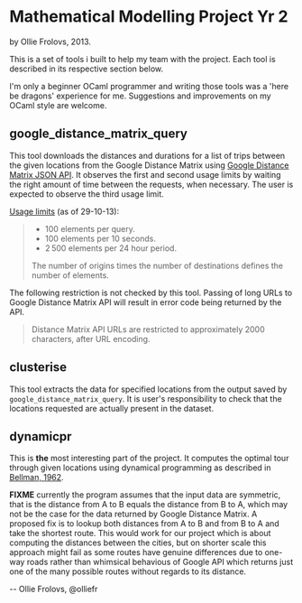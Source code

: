 # Mathematical Modelling Project Yr 2

by Ollie Frolovs, 2013.

This is a set of tools i built to help my team with the project. Each tool is described in its respective section below.

I'm only a beginner OCaml programmer and writing those tools was a 'here be dragons' experience for me. Suggestions and improvements on my OCaml style are welcome.

## google_distance_matrix_query

This tool downloads the distances and durations for a list of trips between the given locations from the Google Distance Matrix using [Google Distance Matrix JSON API]. It observes the first and second usage limits by waiting the right amount of time between the requests, when necessary. The user is expected to observe the third usage limit.

[Usage limits] (as of 29-10-13): 
> * 100 elements per query.
> * 100 elements per 10 seconds.
> * 2 500 elements per 24 hour period.
> 
> The number of origins times the number of destinations defines the number of elements.

The following restriction is not checked by this tool. Passing of long URLs to Google Distance Matrix API will result in error code being returned by the API.
> Distance Matrix API URLs are restricted to approximately 2000 characters, after URL encoding.

## clusterise

This tool extracts the data for specified locations from the output saved by `google_distance_matrix_query`. It is user's responsibility to check that the locations requested are actually present in the dataset.

## dynamicpr

This is **the** most interesting part of the project. It computes the optimal tour through given locations using dynamical programming as described in [Bellman, 1962].

**FIXME** currently the program assumes that the input data are symmetric, that is the distance from A to B equals the distance from B to A, which may not be the case for the data returned by Google Distance Matrix. A proposed fix is to lookup both distances from A to B and from B to A and take the shortest route. This would work for our project which is about computing the distances between the cities, but on shorter scale this approach might fail as some routes have genuine differences due to one-way roads rather than whimsical behavious of Google API which returns just one of the many possible routes without regards to its distance.

-- Ollie Frolovs, @olliefr


[Google Distance Matrix JSON API]:https://developers.google.com/maps/documentation/distancematrix/
[Usage limits]:https://developers.google.com/maps/documentation/distancematrix/#Limits
[Bellman, 1962]:http://dl.acm.org/citation.cfm?doid=321105.321111
